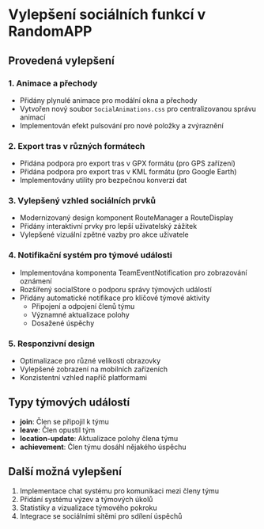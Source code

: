 # Vylepšení sociálních funkcí v RandomAPP

## Provedená vylepšení

### 1. Animace a přechody

- Přidány plynulé animace pro modální okna a přechody
- Vytvořen nový soubor `SocialAnimations.css` pro centralizovanou správu animací
- Implementován efekt pulsování pro nové položky a zvýraznění

### 2. Export tras v různých formátech

- Přidána podpora pro export tras v GPX formátu (pro GPS zařízení)
- Přidána podpora pro export tras v KML formátu (pro Google Earth)
- Implementovány utility pro bezpečnou konverzi dat

### 3. Vylepšený vzhled sociálních prvků

- Modernizovaný design komponent RouteManager a RouteDisplay
- Přidány interaktivní prvky pro lepší uživatelský zážitek
- Vylepšené vizuální zpětné vazby pro akce uživatele

### 4. Notifikační systém pro týmové události

- Implementována komponenta TeamEventNotification pro zobrazování oznámení
- Rozšířený socialStore o podporu správy týmových událostí
- Přidány automatické notifikace pro klíčové týmové aktivity
  - Připojení a odpojení členů týmu
  - Významné aktualizace polohy
  - Dosažené úspěchy

### 5. Responzivní design

- Optimalizace pro různé velikosti obrazovky
- Vylepšené zobrazení na mobilních zařízeních
- Konzistentní vzhled napříč platformami

## Typy týmových událostí

- **join**: Člen se připojil k týmu
- **leave**: Člen opustil tým
- **location-update**: Aktualizace polohy člena týmu
- **achievement**: Člen týmu dosáhl nějakého úspěchu

## Další možná vylepšení

1. Implementace chat systému pro komunikaci mezi členy týmu
2. Přidání systému výzev a týmových úkolů
3. Statistiky a vizualizace týmového pokroku
4. Integrace se sociálními sítěmi pro sdílení úspěchů
